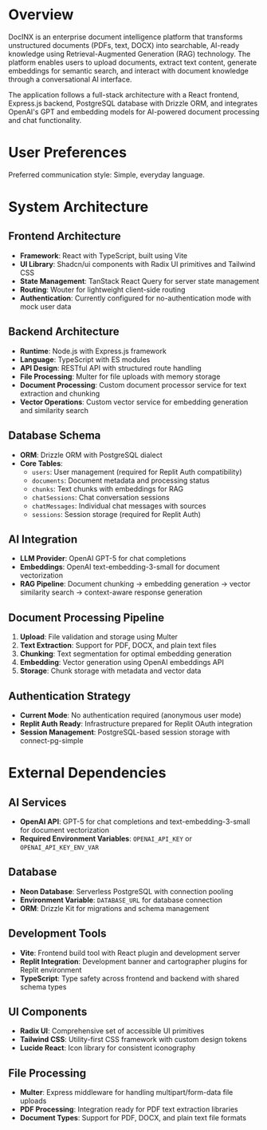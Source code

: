 # Overview

DocINX is an enterprise document intelligence platform that transforms unstructured documents (PDFs, text, DOCX) into searchable, AI-ready knowledge using Retrieval-Augmented Generation (RAG) technology. The platform enables users to upload documents, extract text content, generate embeddings for semantic search, and interact with document knowledge through a conversational AI interface.

The application follows a full-stack architecture with a React frontend, Express.js backend, PostgreSQL database with Drizzle ORM, and integrates OpenAI's GPT and embedding models for AI-powered document processing and chat functionality.

# User Preferences

Preferred communication style: Simple, everyday language.

# System Architecture

## Frontend Architecture
- **Framework**: React with TypeScript, built using Vite
- **UI Library**: Shadcn/ui components with Radix UI primitives and Tailwind CSS
- **State Management**: TanStack React Query for server state management
- **Routing**: Wouter for lightweight client-side routing
- **Authentication**: Currently configured for no-authentication mode with mock user data

## Backend Architecture
- **Runtime**: Node.js with Express.js framework
- **Language**: TypeScript with ES modules
- **API Design**: RESTful API with structured route handling
- **File Processing**: Multer for file uploads with memory storage
- **Document Processing**: Custom document processor service for text extraction and chunking
- **Vector Operations**: Custom vector service for embedding generation and similarity search

## Database Schema
- **ORM**: Drizzle ORM with PostgreSQL dialect
- **Core Tables**:
  - `users`: User management (required for Replit Auth compatibility)
  - `documents`: Document metadata and processing status
  - `chunks`: Text chunks with embeddings for RAG
  - `chatSessions`: Chat conversation sessions
  - `chatMessages`: Individual chat messages with sources
  - `sessions`: Session storage (required for Replit Auth)

## AI Integration
- **LLM Provider**: OpenAI GPT-5 for chat completions
- **Embeddings**: OpenAI text-embedding-3-small for document vectorization
- **RAG Pipeline**: Document chunking → embedding generation → vector similarity search → context-aware response generation

## Document Processing Pipeline
1. **Upload**: File validation and storage using Multer
2. **Text Extraction**: Support for PDF, DOCX, and plain text files
3. **Chunking**: Text segmentation for optimal embedding generation
4. **Embedding**: Vector generation using OpenAI embeddings API
5. **Storage**: Chunk storage with metadata and vector data

## Authentication Strategy
- **Current Mode**: No authentication required (anonymous user mode)
- **Replit Auth Ready**: Infrastructure prepared for Replit OAuth integration
- **Session Management**: PostgreSQL-based session storage with connect-pg-simple

# External Dependencies

## AI Services
- **OpenAI API**: GPT-5 for chat completions and text-embedding-3-small for document vectorization
- **Required Environment Variables**: `OPENAI_API_KEY` or `OPENAI_API_KEY_ENV_VAR`

## Database
- **Neon Database**: Serverless PostgreSQL with connection pooling
- **Environment Variable**: `DATABASE_URL` for database connection
- **ORM**: Drizzle Kit for migrations and schema management

## Development Tools
- **Vite**: Frontend build tool with React plugin and development server
- **Replit Integration**: Development banner and cartographer plugins for Replit environment
- **TypeScript**: Type safety across frontend and backend with shared schema types

## UI Components
- **Radix UI**: Comprehensive set of accessible UI primitives
- **Tailwind CSS**: Utility-first CSS framework with custom design tokens
- **Lucide React**: Icon library for consistent iconography

## File Processing
- **Multer**: Express middleware for handling multipart/form-data file uploads
- **PDF Processing**: Integration ready for PDF text extraction libraries
- **Document Types**: Support for PDF, DOCX, and plain text file formats